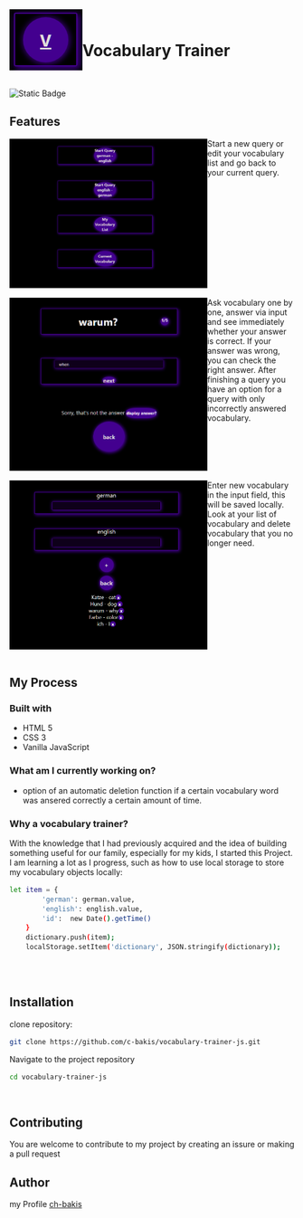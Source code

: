  

<img align="left" src="https://github.com/c-bakis/vocabulary-trainer-js/blob/main/png/icon.PNG" alt="v icon"/> 
<br/>

# Vocabulary Trainer

<br clear="left"/>

![Static Badge](https://img.shields.io/badge/JavaScript-F7DF1E?logo=JavaScript&logoColor=000&style=flat-square)


## Features

<img align="left" src="https://github.com/c-bakis/vocabulary-trainer-js/blob/main/png/main-page.PNG" alt="main page" width="350"/>
Start a new query or edit your vocabulary list and go back to your current query.
<br clear="left"/>
<br/>

<img align="left" src="https://github.com/c-bakis/vocabulary-trainer-js/blob/main/png/training-page.PNG" alt="training page" width="350"/>
Ask vocabulary one by one, answer via input and see immediately whether your answer is correct. If your answer was wrong, you can check the right answer.
After finishing a query you have an option for a query with only incorrectly answered vocabulary.
 <br clear="left"/>
 <br/>

<img align="left" src="https://github.com/c-bakis/vocabulary-trainer-js/blob/main/png/list-page.PNG" alt="list page" hight="350" width="350px"/>
Enter new vocabulary in the input field, this will be saved locally. 
Look at your list of vocabulary and delete vocabulary that you no longer need.
<br clear="left"/>
<br/>

## My Process 

### Built with

 - HTML 5
 - CSS 3
 - Vanilla JavaScript

### What am I currently working on?

- option of an automatic deletion function if a certain vocabulary word was ansered correctly a certain amount of time.

### Why a vocabulary trainer?

With the knowledge that I had previously acquired and the idea of building something useful for our family, especially for my kids, I started this Project.
I am learning a lot as I progress, such as how to use local storage to store my vocabulary objects locally:
```bash
let item = {
        'german': german.value,
        'english': english.value,
        'id':  new Date().getTime()
    }
    dictionary.push(item);
    localStorage.setItem('dictionary', JSON.stringify(dictionary));
      
```
<br/>

## Installation

clone repository:
```bash
git clone https://github.com/c-bakis/vocabulary-trainer-js.git
```

Navigate to the project repository
```bash
cd vocabulary-trainer-js
```


<br/>

## Contributing

You are welcome to contribute to my project by creating an issure or making a pull request

## Author 

my Profile [ch-bakis](https://github.com/c-bakis)

